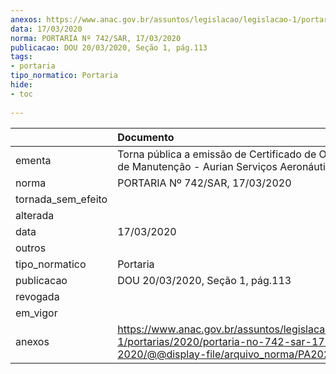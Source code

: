 ```yaml
---
anexos: https://www.anac.gov.br/assuntos/legislacao/legislacao-1/portarias/2020/portaria-no-742-sar-17-03-2020/@@display-file/arquivo_norma/PA2020-0742.pdf
data: 17/03/2020
norma: PORTARIA Nº 742/SAR, 17/03/2020
publicacao: DOU 20/03/2020, Seção 1, pág.113
tags:
- portaria
tipo_normatico: Portaria
hide: 
- toc 
 
---
```


|                    | Documento                                                                                                                                           |
|:-------------------|:----------------------------------------------------------------------------------------------------------------------------------------------------|
| ementa             | Torna pública a emissão de Certificado de Organização de Manutenção - Aurian Serviços Aeronáuticos Eireli.                                          |
| norma              | PORTARIA Nº 742/SAR, 17/03/2020                                                                                                                     |
| tornada_sem_efeito |                                                                                                                                                     |
| alterada           |                                                                                                                                                     |
| data               | 17/03/2020                                                                                                                                          |
| outros             |                                                                                                                                                     |
| tipo_normatico     | Portaria                                                                                                                                            |
| publicacao         | DOU 20/03/2020, Seção 1, pág.113                                                                                                                    |
| revogada           |                                                                                                                                                     |
| em_vigor           |                                                                                                                                                     |
| anexos             | https://www.anac.gov.br/assuntos/legislacao/legislacao-1/portarias/2020/portaria-no-742-sar-17-03-2020/@@display-file/arquivo_norma/PA2020-0742.pdf |